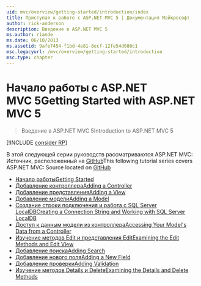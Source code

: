```yaml
---
uid: mvc/overview/getting-started/introduction/index
title: Приступая к работе с ASP.NET MVC 5 | Документация Майкрософт
author: rick-anderson
description: Введение в ASP.NET MVC 5
ms.author: riande
ms.date: 06/10/2013
ms.assetid: 9afe7454-f1bd-4e81-8ecf-12fe54d080c1
msc.legacyurl: /mvc/overview/getting-started/introduction
msc.type: chapter
---
```

<a name="getting-started-with-aspnet-mvc-5"></a><span data-ttu-id="df400-103">Начало работы с ASP.NET MVC 5</span><span class="sxs-lookup"><span data-stu-id="df400-103">Getting Started with ASP.NET MVC 5</span></span>
====================
> <span data-ttu-id="df400-104">Введение в ASP.NET MVC 5</span><span class="sxs-lookup"><span data-stu-id="df400-104">Introduction to ASP.NET MVC 5</span></span>

[!INCLUDE [consider RP](../../../../includes/razor.md)]

<span data-ttu-id="df400-105">В этой следующей серии руководств рассматриваются ASP.NET MVC: Источник, расположенный на [GitHub](https://github.com/aspnet/Docs/tree/master/aspnet/mvc/overview/getting-started/introduction/sample/MvcMovie/MvcMovie)</span><span class="sxs-lookup"><span data-stu-id="df400-105">This following tutorial series covers ASP.NET MVC: Source located on [GitHub](https://github.com/aspnet/Docs/tree/master/aspnet/mvc/overview/getting-started/introduction/sample/MvcMovie/MvcMovie)</span></span>

- [<span data-ttu-id="df400-106">Начало работы</span><span class="sxs-lookup"><span data-stu-id="df400-106">Getting Started</span></span>](getting-started.md)
- [<span data-ttu-id="df400-107">Добавление контроллера</span><span class="sxs-lookup"><span data-stu-id="df400-107">Adding a Controller</span></span>](adding-a-controller.md)
- [<span data-ttu-id="df400-108">Добавление представления</span><span class="sxs-lookup"><span data-stu-id="df400-108">Adding a View</span></span>](adding-a-view.md)
- [<span data-ttu-id="df400-109">Добавление модели</span><span class="sxs-lookup"><span data-stu-id="df400-109">Adding a Model</span></span>](adding-a-model.md)
- [<span data-ttu-id="df400-110">Создание строки подключения и работа с SQL Server LocalDB</span><span class="sxs-lookup"><span data-stu-id="df400-110">Creating a Connection String and Working with SQL Server LocalDB</span></span>](creating-a-connection-string.md)
- [<span data-ttu-id="df400-111">Доступ к данным модели из контроллера</span><span class="sxs-lookup"><span data-stu-id="df400-111">Accessing Your Model's Data from a Controller</span></span>](accessing-your-models-data-from-a-controller.md)
- [<span data-ttu-id="df400-112">Изучение методов Edit и представления Edit</span><span class="sxs-lookup"><span data-stu-id="df400-112">Examining the Edit Methods and Edit View</span></span>](examining-the-edit-methods-and-edit-view.md)
- [<span data-ttu-id="df400-113">Добавление поиска</span><span class="sxs-lookup"><span data-stu-id="df400-113">Adding Search</span></span>](adding-search.md)
- [<span data-ttu-id="df400-114">Добавление нового поля</span><span class="sxs-lookup"><span data-stu-id="df400-114">Adding a New Field</span></span>](adding-a-new-field.md)
- [<span data-ttu-id="df400-115">Добавление проверки</span><span class="sxs-lookup"><span data-stu-id="df400-115">Adding Validation</span></span>](adding-validation.md)
- [<span data-ttu-id="df400-116">Изучение методов Details и Delete</span><span class="sxs-lookup"><span data-stu-id="df400-116">Examining the Details and Delete Methods</span></span>](examining-the-details-and-delete-methods.md)
